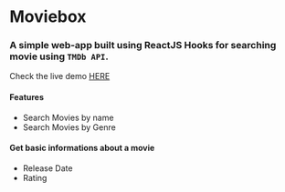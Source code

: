 # Moviebox

### A simple web-app built using ReactJS Hooks for searching movie using `TMDb API`.

Check the live demo [HERE](https://moviebox.netlify.com/)

#### Features
* Search Movies by name
* Search Movies by Genre

#### Get basic informations about a movie
* Release Date
* Rating



